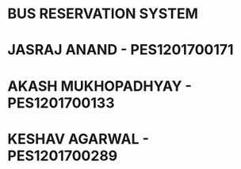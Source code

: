 # BUS RESERVATION SYSTEM
# JASRAJ ANAND - PES1201700171
# AKASH MUKHOPADHYAY - PES1201700133
# KESHAV AGARWAL - PES1201700289
